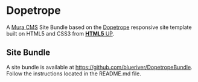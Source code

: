 # Dopetrope
A [Mura CMS](http://www.getmura.com) Site Bundle based on the [Dopetrope](http://html5up.net/dopetrope/) responsive site template built on HTML5 and CSS3 from [**HTML5** UP](http://html5up.net/).

## Site Bundle
A site bundle is available at https://github.com/blueriver/DopetropeBundle. Follow the instructions located in the README.md file.